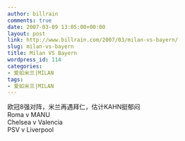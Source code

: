 ```yaml
---
author: billrain
comments: true
date: 2007-03-09 13:05:00+00:00
layout: post
link: http://www.billrain.com/2007/03/milan-vs-bayern/
slug: milan-vs-bayern
title: Milan VS Bayern
wordpress_id: 114
categories:
- 爱如米兰|MILAN
tags:
- 爱如米兰|MILAN
---
```


欧冠8强对阵，米兰再遇拜仁，估计KAHN挺郁闷  
Roma v MANU  
Chelsea v Valencia  
PSV v Liverpool  


